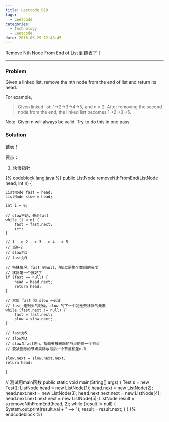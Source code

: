 ```yaml
---
title: Leetcode_019
tags:
  - Leetcode
categories:
  - Technology
  - Leetcode
date: 2016-06-29 12:48:45
---
```

Remove Nth Node From End of List
到链表了！
<!-- more -->

***

### Problem
Given a linked list, remove the nth node from the end of list and return its head.

For example,

   >Given linked list: 1->2->3->4->5, and n = 2.
    After removing the second node from the end, the linked list becomes 1->2->3->5.

Note:
Given n will always be valid.
Try to do this in one pass.

### Solution
链表！

要点：
1. 快慢指针

{% codeblock lang:java  %}
public ListNode removeNthFromEnd(ListNode head, int n) {

    ListNode fast = head;
    ListNode slow = head;

    int i = 0;

    // slow不动，先走fast    
    while (i < n) {
        fast = fast.next;
        i++;
    }

    // 1 --> 2 --> 3 --> 4 --> 5
    // 当n=2
    // slow为1
    // fast为3

    // 特殊情况，fast 到null，那n就是整个数组的长度
    // 移除第一个就好了
    if (fast == null) {
        head = head.next;
        return head;
    }

    // 然后 fast 和 slow 一起走
    // fast 走到头的时候，slow 的下一个就是要移除的元素
    while (fast.next != null) {
        fast = fast.next;
        slow = slow.next;
    }
    
    // fast为5
    // slow为3
    // slow与fast差n，指向要被删除的节点的前一个节点
    // 要被删除的节点实际与最后一个节点相差n-1

    slow.next = slow.next.next;
    return head;

}

// 测试用main函数
public static void main(String[] args) {
    Test s = new Test();
    ListNode head = new ListNode(1);
    head.next = new ListNode(2);
    head.next.next = new ListNode(3);
    head.next.next.next = new ListNode(4);
    head.next.next.next.next = new ListNode(5);
    ListNode result = s.removeNthFromEnd(head, 2);
    while (result != null) {
        System.out.print(result.val + " --> ");
        result = result.next;
    }
}
{% endcodeblock %}
